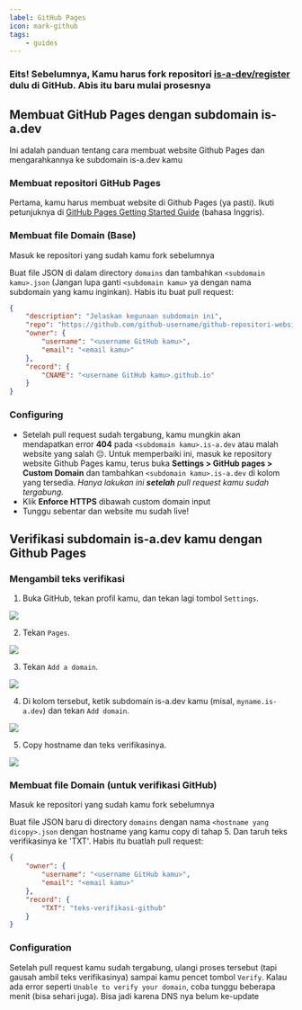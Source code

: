 ```yaml
---
label: GitHub Pages
icon: mark-github
tags:
    - guides
---
```


### Eits! Sebelumnya, Kamu harus fork repositori [is-a-dev/register](https://github.com/is-a-dev/register) dulu di GitHub. Abis itu baru mulai prosesnya

## Membuat GitHub Pages dengan subdomain is-a.dev

Ini adalah panduan tentang cara membuat website Github Pages dan mengarahkannya ke subdomain is-a.dev kamu

### Membuat repositori GitHub Pages

Pertama, kamu harus membuat website di Github Pages (ya pasti). Ikuti petunjuknya di [GitHub Pages Getting Started Guide](https://docs.github.com/en/pages/getting-started-with-github-pages) (bahasa Inggris).

### Membuat file Domain (Base)

Masuk ke repositori yang sudah kamu fork sebelumnya

Buat file JSON di dalam directory `domains` dan tambahkan `<subdomain kamu>.json` (Jangan lupa ganti `<subdomain kamu>` ya dengan nama subdomain yang kamu inginkan). Habis itu buat pull request:

```json
{
    "description": "Jelaskan kegunaan subdomain ini",
    "repo": "https://github.com/github-username/github-repositori-website-ini",
    "owner": {
        "username": "<username GitHub kamu>",
        "email": "<email kamu>"
    },
    "record": {
        "CNAME": "<username GitHub kamu>.github.io"
    }
}
```

### Configuring

- Setelah pull request sudah tergabung, kamu mungkin akan mendapatkan error **404** pada `<subdomain kamu>.is-a.dev` atau malah website yang salah 😔. Untuk memperbaiki ini, masuk ke repository website Github Pages kamu, terus buka **Settings > GitHub pages > Custom Domain** dan tambahkan `<subdomain kamu>.is-a.dev` di kolom yang tersedia. _Hanya lakukan ini **setelah** pull request kamu sudah tergabung._
- Klik **Enforce HTTPS** dibawah custom domain input
- Tunggu sebentar dan website mu sudah live!

## Verifikasi subdomain is-a.dev kamu dengan Github Pages

### Mengambil teks verifikasi

1. Buka GitHub, tekan profil kamu, dan tekan lagi tombol `Settings`.

![](../../media/github_pages_verification/step_1.png)

2. Tekan `Pages`.

![](../../media/github_pages_verification/step_2.png)

3. Tekan `Add a domain`.

![](../../media/github_pages_verification/step_3.png)

4. Di kolom tersebut, ketik subdomain is-a.dev kamu (misal, `myname.is-a.dev`) dan tekan `Add domain`.

![](../../media/github_pages_verification/step_4.png)

5. Copy hostname dan teks verifikasinya.

![](../../media/github_pages_verification/step_5.png)

### Membuat file Domain (untuk verifikasi GitHub)

Masuk ke repositori yang sudah kamu fork sebelumnya

Buat file JSON baru di directory `domains` dengan nama `<hostname yang dicopy>.json` dengan hostname yang kamu copy di tahap 5. Dan taruh teks verifikasinya ke 'TXT'. Habis itu buatlah pull request:

```json
{
    "owner": {
        "username": "<username GitHub kamu>",
        "email": "<email kamu>"
    },
    "record": {
        "TXT": "teks-verifikasi-github"
    }
}
```

### Configuration

Setelah pull request kamu sudah tergabung, ulangi proses tersebut (tapi gausah ambil teks verifikasinya) sampai kamu pencet tombol `Verify`. Kalau ada error seperti `Unable to verify your domain`, coba tunggu beberapa menit (bisa sehari juga). Bisa jadi karena DNS nya belum ke-update
